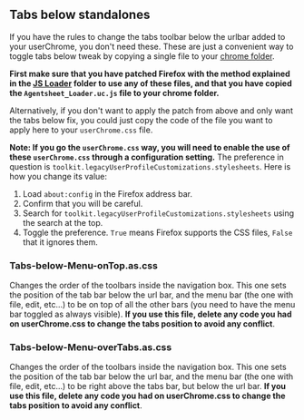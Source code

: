 <h2>Tabs below standalones</h2>
<p>If you have the rules to change the tabs toolbar below the urlbar added to your userChrome, you don't need these. These are just a convenient way to toggle tabs below tweak by copying a single file to your <a href="https://github.com/Izheil/Quantum-Nox-Firefox-Dark-Full-Theme/tree/master/Multirow%20and%20other%20functions#the-chrome-folder">chrome folder</a>.

<b>First make sure that you have patched Firefox with the method explained in the <a href="https://github.com/Izheil/Quantum-Nox-Firefox-Dark-Full-Theme/tree/master/Multirow%20and%20other%20functions/JS%20Loader">JS Loader</a> folder to use any of these files, and that you have copied the <code>Agentsheet_Loader.uc.js</code> file to your chrome folder.</b>

<p>Alternatively, if you don't want to apply the patch from above and only want the tabs below fix, you could just copy the code of the file you want to apply here to your <code>userChrome.css</code> file.</p>

<p><strong>Note: If you go the <code>userChrome.css</code> way, you will need to enable the use of these <code>userChrome.css</code> through a configuration setting.</strong> The preference in question is <code>toolkit.legacyUserProfileCustomizations.stylesheets</code>. Here is how you change its value:
<ol>
	<li>Load <code>about:config</code> in the Firefox address bar.</li>
    	<li>Confirm that you will be careful.</li>
    	<li>Search for <code>toolkit.legacyUserProfileCustomizations.stylesheets</code> using the search at the top.</li>
	<li>Toggle the preference. <code>True</code> means Firefox supports the CSS files, <code>False</code> that it ignores them.</li>
</ol>

<h3>Tabs-below-Menu-onTop.as.css</h3>
<p>Changes the order of the toolbars inside the navigation box. This one sets the position of the tab bar below the url bar, and the menu bar (the one with file, edit, etc...) to be on top of all the other bars (you need to have the menu bar toggled as always visible). <b>If you use this file, delete any code you had on userChrome.css to change the tabs position to avoid any conflict</b>.</p>

<h3>Tabs-below-Menu-overTabs.as.css</h3>
<p>Changes the order of the toolbars inside the navigation box. This one sets the position of the tab bar below the url bar, and the menu bar (the one with file, edit, etc...) to be right above the tabs bar, but below the url bar. <b>If you use this file, delete any code you had on userChrome.css to change the tabs position to avoid any conflict</b>.</p>